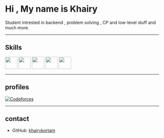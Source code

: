 # Hi , My name is Khairy

Student intrested in backend , problem solving , CP  and low-level stuff and much more.

---

## Skills

<p align="left">
  <!-- C -->
  <img src="https://cdn.jsdelivr.net/gh/devicons/devicon/icons/c/c-original.svg" width="40" height="40"/>
  <!-- C++ -->
  <img src="https://cdn.jsdelivr.net/gh/devicons/devicon/icons/cplusplus/cplusplus-original.svg" width="40" height="40"/>
  <!-- JavaScript -->
  <img src="https://cdn.jsdelivr.net/gh/devicons/devicon/icons/javascript/javascript-original.svg" width="40" height="40"/>
  <!-- Node.js -->
  <img src="https://nodejs.org/en" width="40" height="40"/>
  <!-- Linux -->
  <img src="https://cdn.jsdelivr.net/gh/devicons/devicon/icons/linux/linux-original.svg" width="40" height="40"/>
</p>

---
## profiles
[![Codeforces](https://img.shields.io/badge/Codeforces-khairyQ-blue?style=for-the-badge&logo=codeforces)](https://codeforces.com/profile/khairyQ)

---

## contact
- GitHub: [khairykortam](https://github.com/khairykortam)
